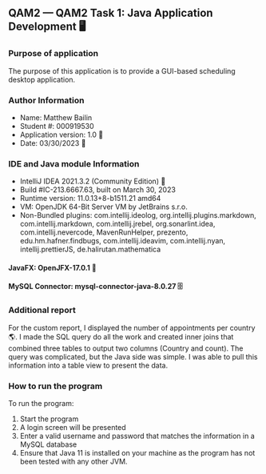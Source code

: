 ## QAM2 — QAM2 Task 1: Java Application Development 🖥️

### Purpose of application
The purpose of this application is to provide a GUI-based scheduling desktop application.

### Author Information
- Name: Matthew Bailin
- Student #: 000919530
- Application version: 1.0 📝
- Date: 03/30/2023 📅

### IDE and Java module Information
- IntelliJ IDEA 2021.3.2 (Community Edition) 🚀
- Build #IC-213.6667.63, built on March 30, 2023
- Runtime version: 11.0.13+8-b1511.21 amd64
- VM: OpenJDK 64-Bit Server VM by JetBrains s.r.o.
- Non-Bundled plugins: com.intellij.ideolog, org.intellij.plugins.markdown, com.intellij.markdown, com.intellij.jrebel, org.sonarlint.idea, com.intellij.nevercode, MavenRunHelper, prezento, edu.hm.hafner.findbugs, com.intellij.ideavim, com.intellij.nyan, intellij.prettierJS, de.halirutan.mathematica

#### JavaFX: OpenJFX-17.0.1 🔲

#### MySQL Connector: mysql-connector-java-8.0.27 🗄️

### Additional report
For the custom report, I displayed the number of appointments per country 🌎. I made the SQL query do all the work and created inner joins that combined three tables to output two columns (Country and count). The query was complicated, but the Java side was simple. I was able to pull this information into a table view to present the data.

### How to run the program
To run the program:
1. Start the program
2. A login screen will be presented
3. Enter a valid username and password that matches the information in a MySQL database
4. Ensure that Java 11 is installed on your machine as the program has not been tested with any other JVM.